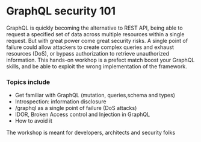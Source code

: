 # GraphQL security 101



GraphQL is quickly becoming the alternative to REST API, being able to request a specified set of data across multiple resources within a single request. But with great power come great security risks. A single point of failure could allow attackers to create complex queries and exhaust resources (DoS), or bypass authorization to retrieve unauthorized information. This hands-on workhop is a prefect match boost your GraphQL skills, and be able to exploit the wrong implementation of the framework.

### Topics include

-	Get familiar with GraphQL (mutation, queries,schema and types)
-	Introspection: information disclosure
-	/graphql as a single point of failure (DoS attacks)
-	IDOR, Broken Access control and Injection in GraphQL
-	How to avoid it

The workshop is meant for developers, architects and security folks

